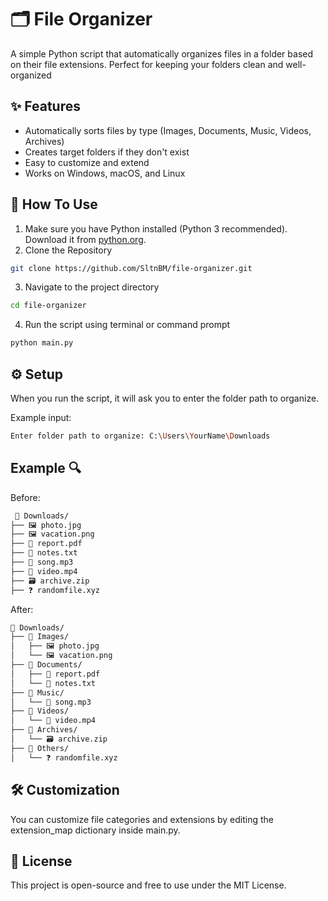 # 🗂️ File Organizer
A simple Python script that automatically organizes files in a folder based on their file extensions. Perfect for keeping your folders clean and well-organized

## ✨ Features
- Automatically sorts files by type (Images, Documents, Music, Videos, Archives)
- Creates target folders if they don't exist
- Easy to customize and extend
- Works on Windows, macOS, and Linux


## 🚀 How To Use
1. Make sure you have Python installed (Python 3 recommended). Download it from [python.org](https://www.python.org/downloads/).  
2. Clone the Repository
```bash
git clone https://github.com/SltnBM/file-organizer.git
```
3. Navigate to the project directory
```bash
cd file-organizer
```
4. Run the script using terminal or command prompt
```bash
python main.py
```

## ⚙️ Setup
When you run the script, it will ask you to enter the folder path to organize.

Example input:
```bash
Enter folder path to organize: C:\Users\YourName\Downloads
```

## Example 🔍
Before:
```bash
 📂 Downloads/
├── 🖼️ photo.jpg
├── 🖼️ vacation.png
├── 📄 report.pdf
├── 📄 notes.txt
├── 🎵 song.mp3
├── 🎥 video.mp4
├── 🗃️ archive.zip
├── ❓ randomfile.xyz
```

After:
```bash
📂 Downloads/
├── 📁 Images/
│   ├── 🖼️ photo.jpg
│   └── 🖼️ vacation.png
├── 📁 Documents/
│   ├── 📄 report.pdf
│   └── 📄 notes.txt
├── 📁 Music/
│   └── 🎵 song.mp3
├── 📁 Videos/
│   └── 🎥 video.mp4
├── 📁 Archives/
│   └── 🗃️ archive.zip
├── 📁 Others/
│   └── ❓ randomfile.xyz

```

## 🛠️ Customization
You can customize file categories and extensions by editing the extension_map dictionary inside main.py.

## 📄 License
This project is open-source and free to use under the MIT License.
